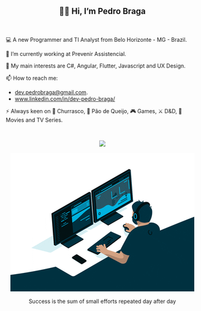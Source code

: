 ## <p align=center>👋🏻 Hi, I’m Pedro Braga</p>

<br>

💻 A new Programmer and TI Analyst from Belo Horizonte - MG - Brazil.

🔭 I’m currently working at Prevenir Assistencial.

💬 My main interests are C#, Angular, Flutter, Javascript and UX Design.

📫 How to reach me:
- dev.pedrobraga@gmail.com.
- www.linkedin.com/in/dev-pedro-braga/

⚡ Always keen on 🍖 Churrasco, 🧀 Pão de Queijo, 🎮 Games, ⚔️ D&D, 🍿 Movies and TV Series.

<br>

<p align="center">
  <a href="https://skillicons.dev">
    <img src="https://skillicons.dev/icons?i=cs,dotnet,js,ts,html,css,react,angular,mysql,azure" />
  </a>
</p>

<p align="center">
  <img src="https://github.com/Pedro-Prev/Pedro-Prev/blob/main/Dev.gif"/>
</p>

<p align="center">
Success is the sum of small efforts repeated day after day
</p>
